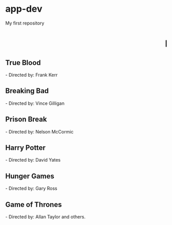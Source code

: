 # app-dev
My first repository

<head>
 <H1><marquee scrolldirection="left">My List of Favorite Series Movies</marquee></H1>
</head>
    
<body>
  
  <H2> True Blood </H2> - <p2> Directed by: Frank Kerr</p2>  
  <H2> Breaking Bad </H2> - <p2> Directed by: Vince Gilligan</p2>  
  <H2> Prison Break </H2> - <p2> Directed by: Nelson McCormic</p2>  
  <H2> Harry Potter </H2> - <p2> Directed by: David Yates</p2>  
  <H2> Hunger Games </H2> - <p2> Directed by: Gary Ross</p2>  
  <H2> Game of Thrones </H2> - <p2> Directed by: Allan Taylor and others.</p2>  

</body>

